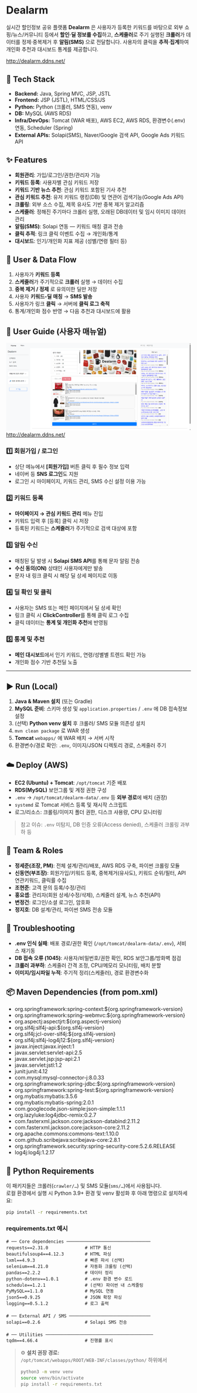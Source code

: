 # Dealarm

실시간 할인정보 공유 플랫폼 **Dealarm** 은 사용자가 등록한 키워드를 바탕으로 외부 쇼핑/뉴스/커뮤니티 등에서 **할인·딜 정보를 수집**하고, **스케줄러**로 주기 실행된 **크롤러**가 데이터를 정제·중복제거 후 **알림(SMS)** 으로 전달합니다. 사용자의 클릭을 **추적·집계**하여 개인화 추천과 대시보드 통계를 제공합니다.

http://dealarm.ddns.net/

## 🧰 Tech Stack

- **Backend:** Java, Spring MVC, JSP, JSTL
- **Frontend:** JSP (JSTL), HTML/CSS/JS
- **Python:** Python (크롤러, SMS 연동), venv
- **DB:** MySQL (AWS RDS)
- **Infra/DevOps:** Tomcat (WAR 배포), AWS EC2, AWS RDS, 환경변수(.env) 연동, Scheduler (Spring)
- **External APIs:** Solapi(SMS), Naver/Google 검색 API, Google Ads 키워드 API

## ✨ Features

- **회원관리**: 가입/로그인/권한/관리자 기능
- **키워드 등록**: 사용자별 관심 키워드 저장
- **키워드 기반 뉴스 추천**: 관심 키워드 포함된 기사 추천
- **관심 키워드 추천**: 유저 키워드 랭킹(DB) 및 연관어 검색기능(Google Ads API)
- **크롤링**: 외부 소스 수집, 제목 유사도 기반 중복 제거 알고리즘
- **스케줄러**: 정해진 주기마다 크롤러 실행, 오래된 DB데이터 및 임시 이미지 데이터 관리
- **알림(SMS)**: Solapi 연동 — 키워드 매칭 결과 전송
- **클릭 추적**: 링크 클릭 이벤트 수집 → 개인화/통계
- **대시보드**: 인기/개인화 지표 제공 (성별/연령 필터 등)

## 🔄 User & Data Flow

1. 사용자가 **키워드 등록**
2. **스케줄러**가 주기적으로 **크롤러** 실행 → 데이터 수집
3. **중복 제거 / 정제** 로 유의미한 딜만 저장
4. 사용자 **키워드-딜 매칭** → **SMS 발송**
5. 사용자가 링크 **클릭** → 서버에 **클릭 로그 축적**
6. 통계/개인화 점수 반영 → 다음 추천과 대시보드에 활용

## 🧭 User Guide (사용자 매뉴얼)
![홈화면](./docs/images/home.png)
http://dealarm.ddns.net/

### 1️⃣ 회원가입 / 로그인
- 상단 메뉴에서 **[회원가입]** 버튼 클릭 후 필수 정보 입력
- 네이버 등 **SNS 로그인**도 지원
- 로그인 시 마이페이지, 키워드 관리, SMS 수신 설정 이용 가능

### 2️⃣ 키워드 등록
- **마이페이지 → 관심 키워드 관리** 메뉴 진입
- 키워드 입력 후 [등록] 클릭 시 저장
- 등록된 키워드는 **스케줄러**가 주기적으로 검색 대상에 포함

### 3️⃣ 알림 수신
- 매칭된 딜 발생 시 **Solapi SMS API**를 통해 문자 알림 전송
- **수신 동의(ON)** 상태인 사용자에게만 발송
- 문자 내 링크 클릭 시 해당 딜 상세 페이지로 이동

### 4️⃣ 딜 확인 및 클릭
- 사용자는 SMS 또는 메인 페이지에서 딜 상세 확인
- 링크 클릭 시 **ClickController**를 통해 클릭 로그 수집
- 클릭 데이터는 **통계 및 개인화 추천**에 반영됨

### 5️⃣ 통계 및 추천
- **메인 대시보드**에서 인기 키워드, 연령/성별별 트렌드 확인 가능
- 개인화 점수 기반 추천딜 노출

---

## ▶️ Run (Local)

1. **Java & Maven 설치** (또는 Gradle)  
2. **MySQL 준비**: 스키마 생성 및 `application.properties` / `.env` 에 DB 접속정보 설정  
3. (선택) **Python venv 설치** 후 크롤러/ SMS 모듈 의존성 설치  
4. `mvn clean package` 로 WAR 생성  
5. **Tomcat** `webapps/` 에 WAR 배치 → 서버 시작  
6. 환경변수/경로 확인: `.env`, 이미지/JSON 디렉토리 경로, 스케줄러 주기

## ☁️ Deploy (AWS)

- **EC2 (Ubuntu) + Tomcat**: `/opt/tomcat` 기준 배포
- **RDS(MySQL)** 보안그룹 및 계정 권한 구성
- `.env` → `/opt/tomcat/dealarm-data/.env` 등 **외부 경로**에 배치 (권장)
- `systemd` 로 Tomcat 서비스 등록 및 재시작 스크립트
- 로그/리소스: 크롤링/이미지 폴더 권한, 디스크 사용량, CPU 모니터링

> 참고 이슈: `.env` 미탐지, DB 인증 오류(Access denied), 스케줄러 크롤링 과부하 등

## 👥 Team & Roles

- **정세준(조장, PM)**: 전체 설계/관리/배포, AWS RDS 구축, 파이썬 크롤링 모듈
- **신동연(부조장)**: 회원가입/키워드 등록, 중복제거(유사도), 키워드 순위/필터, API 연관키워드, 클릭률 수집
- **조현준**: 고객 문의 등록/수정/관리
- **홍요셉**: 관리자(회원 상세/수정/삭제), 스케줄러 설계, 뉴스 추천(API)
- **변정건**: 로그인/소셜 로그인, 암호화
- **정지호**: DB 설계/관리, 파이썬 SMS 전송 모듈

## 🧯 Troubleshooting

- **.env 인식 실패**: 배포 경로/권한 확인 (`/opt/tomcat/dealarm-data/.env`), 서비스 재기동
- **DB 접속 오류 (1045)**: 사용자/비밀번호/권한 확인, RDS 보안그룹/방화벽 점검
- **크롤러 과부하**: 스케줄러 간격 조정, CPU/메모리 모니터링, 배치 분할
- **이미지/임시파일 누적**: 주기적 정리(스케줄러), 경로 환경변수화

## 📦 Maven Dependencies (from pom.xml)
- org.springframework:spring-context:${org.springframework-version}
- org.springframework:spring-webmvc:${org.springframework-version}
- org.aspectj:aspectjrt:${org.aspectj-version}
- org.slf4j:slf4j-api:${org.slf4j-version}
- org.slf4j:jcl-over-slf4j:${org.slf4j-version}
- org.slf4j:slf4j-log4j12:${org.slf4j-version}
- javax.inject:javax.inject:1
- javax.servlet:servlet-api:2.5
- javax.servlet.jsp:jsp-api:2.1
- javax.servlet:jstl:1.2
- junit:junit:4.12
- com.mysql:mysql-connector-j:8.0.33
- org.springframework:spring-jdbc:${org.springframework-version}
- org.springframework:spring-test:${org.springframework-version}
- org.mybatis:mybatis:3.5.6
- org.mybatis:mybatis-spring:2.0.1
- com.googlecode.json-simple:json-simple:1.1.1
- org.lazyluke:log4jdbc-remix:0.2.7
- com.fasterxml.jackson.core:jackson-databind:2.11.2
- com.fasterxml.jackson.core:jackson-core:2.11.2
- org.apache.commons:commons-text:1.10.0
- com.github.scribejava:scribejava-core:2.8.1
- org.springframework.security:spring-security-core:5.2.6.RELEASE
- log4j:log4j:1.2.17


## 🐍 Python Requirements

이 패키지들은 크롤러(`crawler/…`) 및 SMS 모듈(`sms/…`)에서 사용됩니다.  
로컬 환경에서 실행 시 Python 3.9+ 환경 및 venv 활성화 후 아래 명령으로 설치하세요:

```bash
pip install -r requirements.txt
```

### requirements.txt 예시
```txt
# ── Core dependencies ────────────────────────────────
requests==2.31.0              # HTTP 통신
beautifulsoup4==4.12.3        # HTML 파싱
lxml==4.9.3                   # 빠른 파서 (선택)
selenium==4.21.0              # 자동화 크롤링 (선택)
pandas==2.2.2                 # 데이터 정리
python-dotenv==1.0.1          # .env 환경 변수 로드
schedule==1.2.1               # (선택) 파이썬 내 스케줄링
PyMySQL==1.1.0                # MySQL 연동
json5==0.9.25                 # JSON 확장 파싱
logging==0.5.1.2              # 로그 출력

# ── External API / SMS ───────────────────────────────
solapi==0.2.6                 # Solapi SMS 전송

# ── Utilities ─────────────────────────────────────────
tqdm==4.66.4                  # 진행률 표시
```

> ⚙️ **설치 권장 경로:**  
> `/opt/tomcat/webapps/ROOT/WEB-INF/classes/python/` 하위에서  
> ```bash
> python3 -m venv venv
> source venv/bin/activate
> pip install -r requirements.txt
> ```
